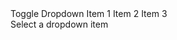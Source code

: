 <div>
  <go-button id="test">Toggle Dropdown</go-button>
  <go-dropdown-menu id="dd" trigger-selector="#test">
    <go-dropdown-item>Item 1</go-dropdown-item>
    <go-dropdown-item>Item 2</go-dropdown-item>
    <go-dropdown-item>Item 3</go-dropdown-item>
  </go-dropdown-menu>
  <div id="result">
    Select a dropdown item
  </div>
</div>
<script>
  const menu = document.querySelector('#dd');
  const result = document.querySelector('#result');
  menu.addEventListener('selected', (e) => {
    const text = e.detail.innerText;
    result.innerHTML = `selected: ${text}`
  })
</script>
